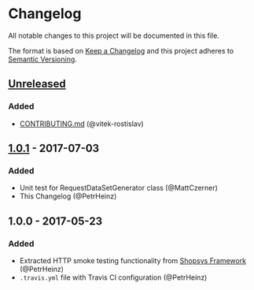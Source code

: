 # Changelog
All notable changes to this project will be documented in this file.

The format is based on [Keep a Changelog](http://keepachangelog.com/en/1.0.0/)
and this project adheres to [Semantic Versioning](http://semver.org/spec/v2.0.0.html).

## [Unreleased]
### Added
- [CONTRIBUTING.md](CONTRIBUTING.md) (@vitek-rostislav)

## [1.0.1] - 2017-07-03
### Added
- Unit test for RequestDataSetGenerator class (@MattCzerner)
- This Changelog (@PetrHeinz)

## 1.0.0 - 2017-05-23
### Added
- Extracted HTTP smoke testing functionality from [Shopsys Framework](http://www.shopsys-framework.com/) (@PetrHeinz)
- `.travis.yml` file with Travis CI configuration (@PetrHeinz)

[Unreleased]: https://github.com/shopsys/http-smoke-testing/compare/v1.0.1...HEAD
[1.0.1]: https://github.com/shopsys/http-smoke-testing/compare/v1.0.0...v1.0.1
